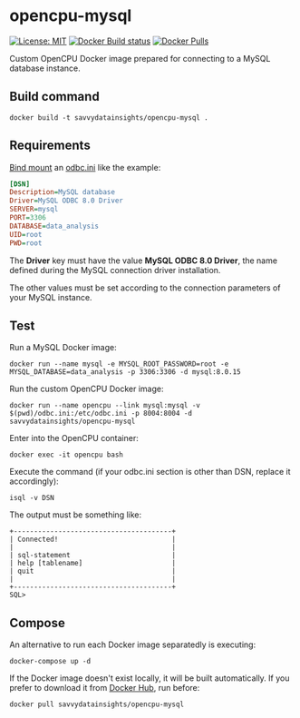 # opencpu-mysql

[![License: MIT](https://img.shields.io/badge/License-MIT-yellow.svg)](https://opensource.org/licenses/MIT) [![Docker Build status](https://img.shields.io/docker/cloud/build/savvydatainsights/opencpu-mysql.svg)](https://hub.docker.com/r/savvydatainsights/opencpu-mysql/builds) [![Docker Pulls](https://img.shields.io/docker/pulls/savvydatainsights/opencpu-mysql.svg)](https://hub.docker.com/r/savvydatainsights/opencpu-mysql)

Custom OpenCPU Docker image prepared for connecting to a MySQL database instance.

## Build command

`docker build -t savvydatainsights/opencpu-mysql .`

## Requirements

[Bind mount](https://docs.docker.com/storage/bind-mounts) an [odbc.ini](odbc.ini) like the example:

```ini
[DSN]
Description=MySQL database
Driver=MySQL ODBC 8.0 Driver
SERVER=mysql
PORT=3306
DATABASE=data_analysis
UID=root
PWD=root
```

The **Driver** key must have the value **MySQL ODBC 8.0 Driver**, the name defined during the MySQL connection driver installation.

The other values must be set according to the connection parameters of your MySQL instance.

## Test

Run a MySQL Docker image:

`docker run --name mysql -e MYSQL_ROOT_PASSWORD=root -e MYSQL_DATABASE=data_analysis -p 3306:3306 -d mysql:8.0.15`

Run the custom OpenCPU Docker image:

`docker run --name opencpu --link mysql:mysql -v $(pwd)/odbc.ini:/etc/odbc.ini -p 8004:8004 -d savvydatainsights/opencpu-mysql`

Enter into the OpenCPU container:

`docker exec -it opencpu bash`

Execute the command (if your odbc.ini section is other than DSN, replace it accordingly):

`isql -v DSN`

The output must be something like:

```
+---------------------------------------+
| Connected!                            |
|                                       |
| sql-statement                         |
| help [tablename]                      |
| quit                                  |
|                                       |
+---------------------------------------+
SQL>
```

## Compose

An alternative to run each Docker image separatedly is executing:

`docker-compose up -d`

If the Docker image doesn't exist locally, it will be built automatically. If you prefer to download it from [Docker Hub](https://hub.docker.com/r/savvydatainsights/opencpu-mysql), run before:

`docker pull savvydatainsights/opencpu-mysql`
